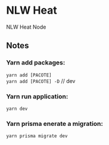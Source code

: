 # NLW Heat
NLW Heat Node

## Notes
### Yarn add packages:
`yarn add [PACOTE]`\
`yarn add [PACOTE] -D` // dev

### Yarn run application:
`yarn dev`

### Yarn prisma enerate a migration:
`yarn prisma migrate dev`
